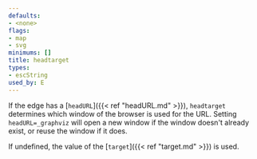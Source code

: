 ```yaml
---
defaults:
- <none>
flags:
- map
- svg
minimums: []
title: headtarget
types:
- escString
used_by: E
---
```

If the edge has a [`headURL`]({{< ref "headURL.md" >}}),
`headtarget` determines which window of the
browser is used
for the URL. Setting `headURL=_graphviz` will open a new window if the window
doesn't already exist, or reuse the window if it does.

If undefined, the value of the [`target`]({{< ref "target.md" >}}) is used.
